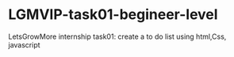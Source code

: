 # LGMVIP-task01-begineer-level
LetsGrowMore internship task01: create a to do list using html,Css, javascript
